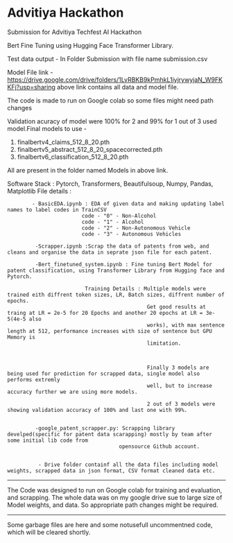 # Advitiya Hackathon
Submission for Advitiya Techfest AI Hackathon

Bert Fine Tuning using Hugging Face Transformer Library.


Test data output - In Folder Submission with file name submission.csv

Model File link - https://drive.google.com/drive/folders/1LvRBKB9kPmhkL1iyjrywyjaN_W9FKKFj?usp=sharing
above link contains all data and model file.

The code is made to run on Google colab so some files might need path changes

Validation acuracy of model were 100% for 2 and 99% for 1 out of 3 used model.Final models to use - 
1. finalbertv4_claims_512_8_20.pth
2. finalbertv5_abstract_512_8_20_spacecorrected.pth
3. finalbertv6_classification_512_8_20.pth

All are present in the folder named Models in above link.

Software Stack :  Pytorch, Transformers, Beautifulsoup, Numpy, Pandas, Matplotlib
File details :


            
            - BasicEDA.ipynb : EDA of given data and making updating label names to label codes in TrainCSV
                            code - "0" - Non-Alcohol
                            code - "1" - Alcohol
                            code - "2" - Non-Autonomous Vehicle
                            code - "3" - Autonomous Vehicles
                            
             -Scrapper.ipynb :Scrap the data of patents from web, and cleans and organise the data in seprate json file for each patent.
             
             -Bert_finetuned_system.ipynb : Fine tuning Bert Model for patent classification, using Transformer Library from Hugging face and Pytorch.
                             
                             Training Details : Multiple models were trained eith diffrent token sizes, LR, Batch sizes, diffrent number of epochs.
                                                 Get good results at traing at LR = 2e-5 for 20 Epochs and another 20 epochs at LR = 3e-5(4e-5 also       
                                                 works), with max sentence length at 512, performance increases with size of sentence but GPU Memory is 
                                                 limitation.
                                                 
                                                 
                                                 
                                                 Finally 3 models are being used for prediction for scrapped data, single model also performs extremly 
                                                 well, but to increase accuracy further we are using more models.
                                                 
                                                 2 out of 3 models were showing validation accuracy of 100% and last one with 99%.
                                                 
                                                 
             -google_patent_scrapper.py: Scrapping library develped(specific for patent data scarapping) mostly by team after some initial lib code from 
                                        opensource Github account.                                
                                        
                                        
              - Drive folder containf all the data files including model weights, scrapped data in json format, CSV format cleaned data etc.
              
              

***
The Code was designed to run on Google colab for training and evaluation, and scrapping. The whole data was on my google drive sue to large size of Model weights, and data. So appropriate path changes might be required.
***

Some garbage files are here and some notusefull uncommentned code, which will be cleared shortly.

